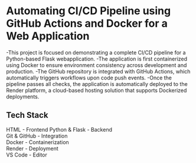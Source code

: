 # Automating CI/CD Pipeline using GitHub Actions and Docker for a Web Application 
-This project is focused on demonstrating a complete CI/CD pipeline for a Python-based Flask webapplication. 
-The application is first containerized using Docker to ensure environment consistency across development and production.
-The GitHub repository is integrated with GitHub Actions, which automatically triggers workflows upon code push events.
-Once the pipeline passes all checks, the application is automatically deployed to the Render platform, a cloud-based hosting solution that supports Dockerized deployments. 

## Tech Stack
HTML - Frontend
Python & Flask - Backend             
Git & GitHub - Integration                                        
Docker - Containerization                               
Render - Deployment                                
VS Code - Editor                             

 
